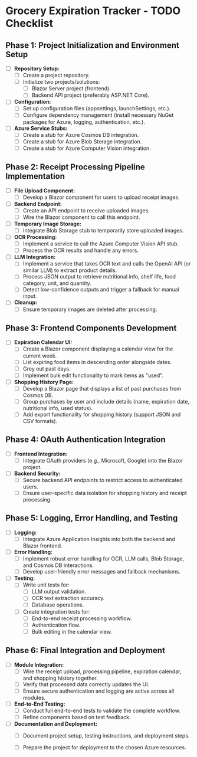 # Grocery Expiration Tracker - TODO Checklist

## Phase 1: Project Initialization and Environment Setup
- [ ] **Repository Setup:**
  - [ ] Create a project repository.
  - [ ] Initialize two projects/solutions:
    - [ ] Blazor Server project (frontend).
    - [ ] Backend API project (preferably ASP.NET Core).
- [ ] **Configuration:**
  - [ ] Set up configuration files (appsettings, launchSettings, etc.).
  - [ ] Configure dependency management (install necessary NuGet packages for Azure, logging, authentication, etc.).
- [ ] **Azure Service Stubs:**
  - [ ] Create a stub for Azure Cosmos DB integration.
  - [ ] Create a stub for Azure Blob Storage integration.
  - [ ] Create a stub for Azure Computer Vision integration.

## Phase 2: Receipt Processing Pipeline Implementation
- [ ] **File Upload Component:**
  - [ ] Develop a Blazor component for users to upload receipt images.
- [ ] **Backend Endpoint:**
  - [ ] Create an API endpoint to receive uploaded images.
  - [ ] Wire the Blazor component to call this endpoint.
- [ ] **Temporary Image Storage:**
  - [ ] Integrate Blob Storage stub to temporarily store uploaded images.
- [ ] **OCR Processing:**
  - [ ] Implement a service to call the Azure Computer Vision API stub.
  - [ ] Process the OCR results and handle any errors.
- [ ] **LLM Integration:**
  - [ ] Implement a service that takes OCR text and calls the OpenAI API (or similar LLM) to extract product details.
  - [ ] Process JSON output to retrieve nutritional info, shelf life, food category, unit, and quantity.
  - [ ] Detect low-confidence outputs and trigger a fallback for manual input.
- [ ] **Cleanup:**
  - [ ] Ensure temporary images are deleted after processing.

## Phase 3: Frontend Components Development
- [ ] **Expiration Calendar UI:**
  - [ ] Create a Blazor component displaying a calendar view for the current week.
  - [ ] List expiring food items in descending order alongside dates.
  - [ ] Grey out past days.
  - [ ] Implement bulk edit functionality to mark items as "used".
- [ ] **Shopping History Page:**
  - [ ] Develop a Blazor page that displays a list of past purchases from Cosmos DB.
  - [ ] Group purchases by user and include details (name, expiration date, nutritional info, used status).
  - [ ] Add export functionality for shopping history (support JSON and CSV formats).

## Phase 4: OAuth Authentication Integration
- [ ] **Frontend Integration:**
  - [ ] Integrate OAuth providers (e.g., Microsoft, Google) into the Blazor project.
- [ ] **Backend Security:**
  - [ ] Secure backend API endpoints to restrict access to authenticated users.
  - [ ] Ensure user-specific data isolation for shopping history and receipt processing.

## Phase 5: Logging, Error Handling, and Testing
- [ ] **Logging:**
  - [ ] Integrate Azure Application Insights into both the backend and Blazor frontend.
- [ ] **Error Handling:**
  - [ ] Implement robust error handling for OCR, LLM calls, Blob Storage, and Cosmos DB interactions.
  - [ ] Develop user-friendly error messages and fallback mechanisms.
- [ ] **Testing:**
  - [ ] Write unit tests for:
    - [ ] LLM output validation.
    - [ ] OCR text extraction accuracy.
    - [ ] Database operations.
  - [ ] Create integration tests for:
    - [ ] End-to-end receipt processing workflow.
    - [ ] Authentication flow.
    - [ ] Bulk editing in the calendar view.

## Phase 6: Final Integration and Deployment
- [ ] **Module Integration:**
  - [ ] Wire the receipt upload, processing pipeline, expiration calendar, and shopping history together.
  - [ ] Verify that processed data correctly updates the UI.
  - [ ] Ensure secure authentication and logging are active across all modules.
- [ ] **End-to-End Testing:**
  - [ ] Conduct full end-to-end tests to validate the complete workflow.
  - [ ] Refine components based on test feedback.
- [ ] **Documentation and Deployment:**
  - [ ] Document project setup, testing instructions, and deployment steps.
  - [ ] Prepare the project for deployment to the chosen Azure resources.


